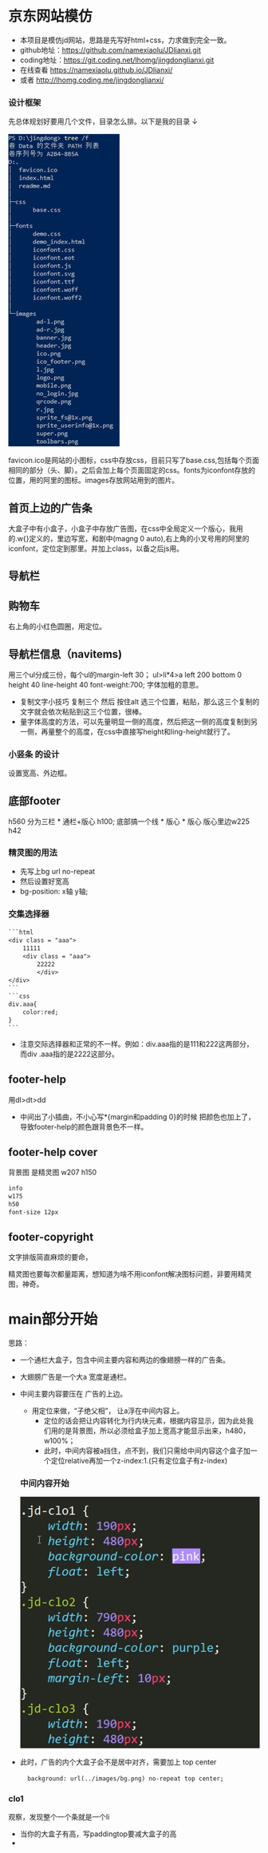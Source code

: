 # 京东网站模仿

* 本项目是模仿jd网站，思路是先写好html+css，力求做到完全一致。
* github地址：https://github.com/namexiaolu/JDlianxi.git
* coding地址：https://git.coding.net/lhomg/jingdonglianxi.git
* 在线查看 https://namexiaolu.github.io/JDlianxi/
* 或者 http://lhomg.coding.me/jingdonglianxi/

### 设计框架

先总体规划好要用几个文件，目录怎么排。以下是我的目录 ↓

![1567126396045](./mdimg/1567126396045.png)

favicon.ico是网站的小图标，css中存放css，目前只写了base.css,包括每个页面相同的部分（头、脚）。之后会加上每个页面固定的css。fonts为iconfont存放的位置，用的阿里的图标。images存放网站用到的图片。

## 首页上边的广告条

大盒子中有小盒子，小盒子中存放广告图，在css中全局定义一个版心，我用的.w{}定义的，里边写宽，和剧中(magng 0 auto),右上角的小叉号用的阿里的iconfont，定位定到那里。并加上class，以备之后js用。

## 导航栏

## 购物车
右上角的小红色圆圈，用定位。

## 导航栏信息（navitems)
用三个ul分成三份，每个ul的margin-left 30；
ul>li*4>a
left 200
bottom 0
height 40
line-height 40
font-weight:700; 字体加粗的意思。
* 复制文字小技巧
    复制三个 然后 按住alt 选三个位置，粘贴，那么这三个复制的文字就会依次粘贴到这三个位置，很棒。
* 量字体高度的方法，可以先量明显一侧的高度，然后把这一侧的高度复制到另一侧，再量整个的高度，在css中直接写height和ling-height就行了。

### 小竖条 的设计
设置宽高、外边框。

## 底部footer
h560
分为三栏
    * 通栏+版心
        h100;
        底部搞一个线
    * 版心
    * 版心
版心里边w225
h42


### 精灵图的用法
 * 先写上bg url no-repeat
 * 然后设置好宽高
 * bg-position: x轴 y轴;

### 交集选择器
    ```html
    <div class = "aaa">
        11111
        <div class = "aaa">
            22222
            </div>
    </div>
    ```
    ```css
    div.aaa{
        color:red;
    }
    ```
* 注意交际选择器和正常的不一样。例如：div.aaa指的是111和222这两部分，而div .aaa指的是2222这部分。
## footer-help

用dl>dt>dd

* 中间出了小插曲，不小心写*{margin和padding 0}的时候 把颜色也加上了，导致footer-help的颜色跟背景色不一样。

## footer-help cover 

背景图 是精灵图
w207
h150

    info
    w175
    h50
    font-size 12px
## footer-copyright 
文字排版简直麻烦的要命，

精灵图也要每次都量距离，想知道为啥不用iconfont解决图标问题，非要用精灵图，神奇。

# main部分开始
思路：
* 一个通栏大盒子，包含中间主要内容和两边的像翅膀一样的广告条。

* 大翅膀广告是一个大a 宽度是通栏。

* 中间主要内容要压在 广告的上边。
    * 用定位来做，“子绝父相”， 让a浮在中间内容上。
        * 定位的话会把让内容转化为行内块元素，根据内容显示，因为此处我们用的是背景图，所以必须给盒子加上宽高才能显示出来，h480，w100%；
        * 此时，中间内容被a挡住，点不到，我们只需给中间内容这个盒子加一个定位relative再加一个z-index:1.(只有定位盒子有z-index)
    
    ### 中间内容开始
    
    ![1567850810350](.\mdimg\1567850810350.png)

* 此时，广告的内个大盒子会不是居中对齐，需要加上 top center

  ```   background: url(../images/bg.png) no-repeat top center; ```

### clo1

观察，发现整个一个条就是一个li

* 当你的大盒子有高，写paddingtop要减大盒子的高
*  